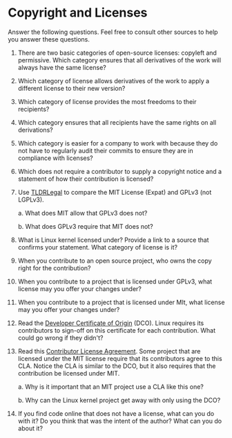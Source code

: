# Copyright and Licenses

Answer the following questions. Feel free to consult other sources to
help you answer these questions.

1. There are two basic categories of open-source licenses: copyleft and
   permissive. Which category ensures that all derivatives of the work will
   always have the same license?

2. Which category of license allows derivatives of the work to apply a
   different license to their new version?

3. Which category of license provides the most freedoms to their recipients?

4. Which category ensures that all recipients have the same rights on all
   derivations?

5. Which category is easier for a company to work with because they do not have
   to regularly audit their commits to ensure they are in compliance
   with licenses?

6. Which does not require a contributor to supply a copyright notice
   and a statement of how their contribution is licensed?

7. Use [TLDRLegal](https://tldrlegal.com/) to compare the MIT License (Expat)
   and GPLv3 (not LGPLv3).

   a. What does MIT allow that GPLv3 does not?

   b. What does GPLv3 require that MIT does not?

8. What is Linux kernel licensed under? Provide a link to a source that confirms
   your statement. What category of license is it?

9. When you contribute to an open source project, who owns the copy right
   for the contribution?

10. When you contribute to a project that is licensed under GPLv3, what
   license may you offer your changes under?

11. When you contribute to a project that is licensed under MIt, what license
   may you offer your changes under?

12. Read the
    [Developer Certificate of Origin](https://developercertificate.org/)
    (DCO).
    Linux requires its contributors to sign-off on this certificate for
    each contribution. What could go wrong if they didn't?

13. Read this
    [Contributor License Agreement](https://gist.github.com/pjcozzi/4d1ab2166519de7ba41b).
    Some project that are licensed under the MIT license require that
    its contributors agree to this CLA. Notice the CLA is similar to the
    DCO, but it also requires that the contribution be licensed under MIT.

    a. Why is it important that an MIT project use a CLA like this one?

    b. Why can the Linux kernel project get away with only using the DCO?

14. If you find code online that does not have a license, what can you
    do with it? Do you think that was the intent of the author? What can
    you do about it?
